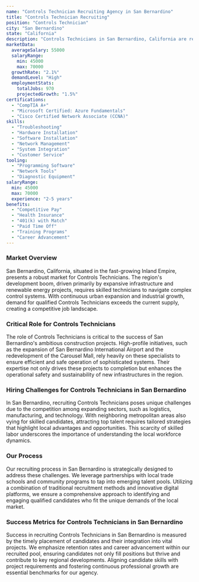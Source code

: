```yaml
---
name: "Controls Technician Recruiting Agency in San Bernardino"
title: "Controls Technician Recruiting"
position: "Controls Technician"
city: "San Bernardino"
state: "California"
description: "Controls Technicians in San Bernardino, California are responsible for the installation, maintenance, and troubleshooting of automated systems."
marketData:
  averageSalary: 55000
  salaryRange:
    min: 45000
    max: 70000
  growthRate: "2.1%"
  demandLevel: "High"
  employmentStats:
    totalJobs: 970
    projectedGrowth: "1.5%"
certifications:
  - "CompTIA A+"
  - "Microsoft Certified: Azure Fundamentals"
  - "Cisco Certified Network Associate (CCNA)"
skills:
  - "Troubleshooting"
  - "Hardware Installation"
  - "Software Installation"
  - "Network Management"
  - "System Integration"
  - "Customer Service"
tooling:
  - "Programming Software"
  - "Network Tools"
  - "Diagnostic Equipment"
salaryRange:
  min: 45000
  max: 70000
  experience: "2-5 years"
benefits:
  - "Competitive Pay"
  - "Health Insurance"
  - "401(k) with Match"
  - "Paid Time Off"
  - "Training Programs"
  - "Career Advancement"
---
```


### Market Overview
San Bernardino, California, situated in the fast-growing Inland Empire, presents a robust market for Controls Technicians. The region's development boom, driven primarily by expansive infrastructure and renewable energy projects, requires skilled technicians to navigate complex control systems. With continuous urban expansion and industrial growth, demand for qualified Controls Technicians exceeds the current supply, creating a competitive job landscape.

### Critical Role for Controls Technicians
The role of Controls Technicians is critical to the success of San Bernardino's ambitious construction projects. High-profile initiatives, such as the expansion of San Bernardino International Airport and the redevelopment of the Carousel Mall, rely heavily on these specialists to ensure efficient and safe operation of sophisticated systems. Their expertise not only drives these projects to completion but enhances the operational safety and sustainability of new infrastructures in the region.

### Hiring Challenges for Controls Technicians in San Bernardino
In San Bernardino, recruiting Controls Technicians poses unique challenges due to the competition among expanding sectors, such as logistics, manufacturing, and technology. With neighboring metropolitan areas also vying for skilled candidates, attracting top talent requires tailored strategies that highlight local advantages and opportunities. This scarcity of skilled labor underscores the importance of understanding the local workforce dynamics.

### Our Process
Our recruiting process in San Bernardino is strategically designed to address these challenges. We leverage partnerships with local trade schools and community programs to tap into emerging talent pools. Utilizing a combination of traditional recruitment methods and innovative digital platforms, we ensure a comprehensive approach to identifying and engaging qualified candidates who fit the unique demands of the local market.

### Success Metrics for Controls Technicians in San Bernardino
Success in recruiting Controls Technicians in San Bernardino is measured by the timely placement of candidates and their integration into vital projects. We emphasize retention rates and career advancement within our recruited pool, ensuring candidates not only fill positions but thrive and contribute to key regional developments. Aligning candidate skills with project requirements and fostering continuous professional growth are essential benchmarks for our agency.